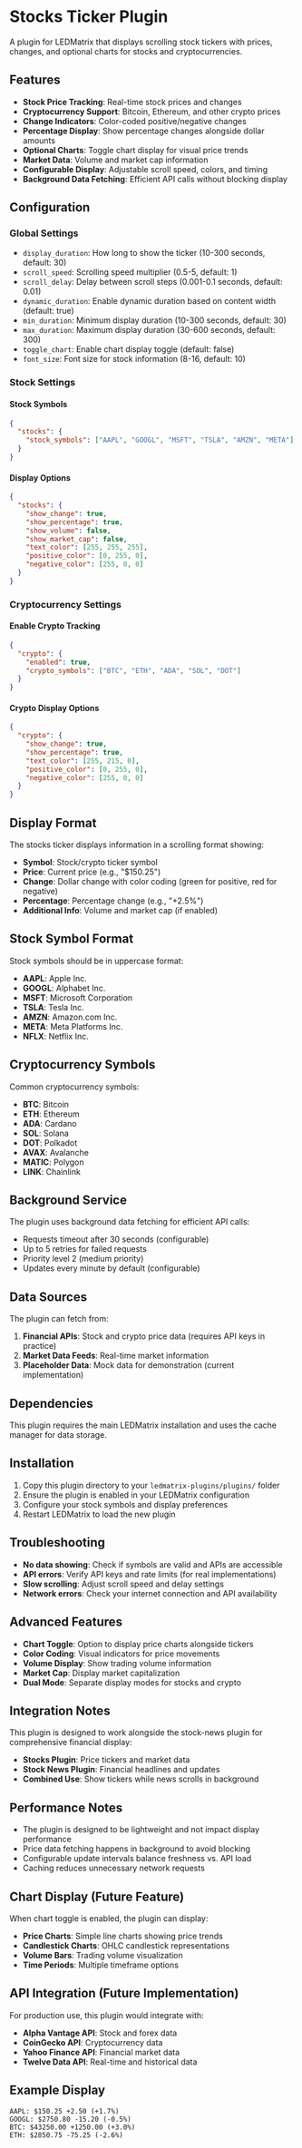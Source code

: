 # Stocks Ticker Plugin

A plugin for LEDMatrix that displays scrolling stock tickers with prices, changes, and optional charts for stocks and cryptocurrencies.

## Features

- **Stock Price Tracking**: Real-time stock prices and changes
- **Cryptocurrency Support**: Bitcoin, Ethereum, and other crypto prices
- **Change Indicators**: Color-coded positive/negative changes
- **Percentage Display**: Show percentage changes alongside dollar amounts
- **Optional Charts**: Toggle chart display for visual price trends
- **Market Data**: Volume and market cap information
- **Configurable Display**: Adjustable scroll speed, colors, and timing
- **Background Data Fetching**: Efficient API calls without blocking display

## Configuration

### Global Settings

- `display_duration`: How long to show the ticker (10-300 seconds, default: 30)
- `scroll_speed`: Scrolling speed multiplier (0.5-5, default: 1)
- `scroll_delay`: Delay between scroll steps (0.001-0.1 seconds, default: 0.01)
- `dynamic_duration`: Enable dynamic duration based on content width (default: true)
- `min_duration`: Minimum display duration (10-300 seconds, default: 30)
- `max_duration`: Maximum display duration (30-600 seconds, default: 300)
- `toggle_chart`: Enable chart display toggle (default: false)
- `font_size`: Font size for stock information (8-16, default: 10)

### Stock Settings

#### Stock Symbols

```json
{
  "stocks": {
    "stock_symbols": ["AAPL", "GOOGL", "MSFT", "TSLA", "AMZN", "META"]
  }
}
```

#### Display Options

```json
{
  "stocks": {
    "show_change": true,
    "show_percentage": true,
    "show_volume": false,
    "show_market_cap": false,
    "text_color": [255, 255, 255],
    "positive_color": [0, 255, 0],
    "negative_color": [255, 0, 0]
  }
}
```

### Cryptocurrency Settings

#### Enable Crypto Tracking

```json
{
  "crypto": {
    "enabled": true,
    "crypto_symbols": ["BTC", "ETH", "ADA", "SOL", "DOT"]
  }
}
```

#### Crypto Display Options

```json
{
  "crypto": {
    "show_change": true,
    "show_percentage": true,
    "text_color": [255, 215, 0],
    "positive_color": [0, 255, 0],
    "negative_color": [255, 0, 0]
  }
}
```

## Display Format

The stocks ticker displays information in a scrolling format showing:

- **Symbol**: Stock/crypto ticker symbol
- **Price**: Current price (e.g., "$150.25")
- **Change**: Dollar change with color coding (green for positive, red for negative)
- **Percentage**: Percentage change (e.g., "+2.5%")
- **Additional Info**: Volume and market cap (if enabled)

## Stock Symbol Format

Stock symbols should be in uppercase format:

- **AAPL**: Apple Inc.
- **GOOGL**: Alphabet Inc.
- **MSFT**: Microsoft Corporation
- **TSLA**: Tesla Inc.
- **AMZN**: Amazon.com Inc.
- **META**: Meta Platforms Inc.
- **NFLX**: Netflix Inc.

## Cryptocurrency Symbols

Common cryptocurrency symbols:

- **BTC**: Bitcoin
- **ETH**: Ethereum
- **ADA**: Cardano
- **SOL**: Solana
- **DOT**: Polkadot
- **AVAX**: Avalanche
- **MATIC**: Polygon
- **LINK**: Chainlink

## Background Service

The plugin uses background data fetching for efficient API calls:

- Requests timeout after 30 seconds (configurable)
- Up to 5 retries for failed requests
- Priority level 2 (medium priority)
- Updates every minute by default (configurable)

## Data Sources

The plugin can fetch from:

1. **Financial APIs**: Stock and crypto price data (requires API keys in practice)
2. **Market Data Feeds**: Real-time market information
3. **Placeholder Data**: Mock data for demonstration (current implementation)

## Dependencies

This plugin requires the main LEDMatrix installation and uses the cache manager for data storage.

## Installation

1. Copy this plugin directory to your `ledmatrix-plugins/plugins/` folder
2. Ensure the plugin is enabled in your LEDMatrix configuration
3. Configure your stock symbols and display preferences
4. Restart LEDMatrix to load the new plugin

## Troubleshooting

- **No data showing**: Check if symbols are valid and APIs are accessible
- **API errors**: Verify API keys and rate limits (for real implementations)
- **Slow scrolling**: Adjust scroll speed and delay settings
- **Network errors**: Check your internet connection and API availability

## Advanced Features

- **Chart Toggle**: Option to display price charts alongside tickers
- **Color Coding**: Visual indicators for price movements
- **Volume Display**: Show trading volume information
- **Market Cap**: Display market capitalization
- **Dual Mode**: Separate display modes for stocks and crypto

## Integration Notes

This plugin is designed to work alongside the stock-news plugin for comprehensive financial display:

- **Stocks Plugin**: Price tickers and market data
- **Stock News Plugin**: Financial headlines and updates
- **Combined Use**: Show tickers while news scrolls in background

## Performance Notes

- The plugin is designed to be lightweight and not impact display performance
- Price data fetching happens in background to avoid blocking
- Configurable update intervals balance freshness vs. API load
- Caching reduces unnecessary network requests

## Chart Display (Future Feature)

When chart toggle is enabled, the plugin can display:

- **Price Charts**: Simple line charts showing price trends
- **Candlestick Charts**: OHLC candlestick representations
- **Volume Bars**: Trading volume visualization
- **Time Periods**: Multiple timeframe options

## API Integration (Future Implementation)

For production use, this plugin would integrate with:

- **Alpha Vantage API**: Stock and forex data
- **CoinGecko API**: Cryptocurrency data
- **Yahoo Finance API**: Financial market data
- **Twelve Data API**: Real-time and historical data

## Example Display

```
AAPL: $150.25 +2.50 (+1.7%)
GOOGL: $2750.80 -15.20 (-0.5%)
BTC: $43250.00 +1250.00 (+3.0%)
ETH: $2850.75 -75.25 (-2.6%)
```
